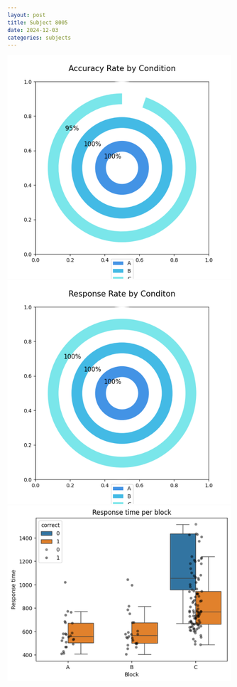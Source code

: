 ```yaml
---
layout: post
title: Subject 8005
date: 2024-12-03
categories: subjects
---
```


![](data/8005/run-18/8005_accuracy_rate.png)
![](data/8005/run-18/8005_response_rate.png)
![](data/8005/run-18/8005_rt.png)
